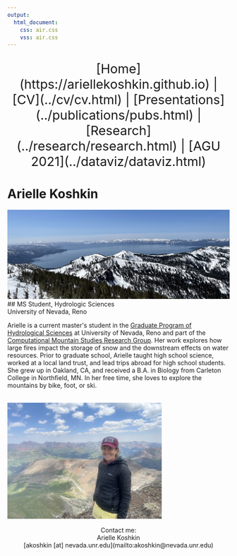 ```yaml
---
output:
  html_document:
    css: air.css
    vss: air.css
---
```

<center>
<p style="font-size:3vw;"> 
[Home](https://ariellekoshkin.github.io) | [CV](../cv/cv.html) | [Presentations](../publications/pubs.html) | [Research](../research/research.html) | [AGU 2021](../dataviz/dataviz.html)
</p>
</center>


# Arielle Koshkin
<center>
<img src="Tahoe_mountains.jpg" width=1000></img> 
</center> 
## MS Student, Hydrologic Sciences <br /> University of Nevada, Reno

Arielle is a current master's student in the <a href="https://www.unr.edu/hydrologic-sciences">Graduate Program of Hydrological Sciences</a> at University of Nevada, Reno and part of the <a href="https://www.computationalmountainstudies.com/">  Computational Mountain Studies Research Group</a>. Her work explores how large fires impact the storage of snow and the downstream effects on water resources. Prior to graduate school, Arielle taught high school science, worked at a local land trust, and lead trips abroad for high school students. She grew up in Oakland, CA, and received a B.A. in Biology from Carleton College in Northfield, MN.
In her free time, she loves to explore the mountains by bike, foot, or ski.


<br></center> 
<img src="smile_shot.jpg" width=350 ></img> 
<center>
<center>
Contact me: <br />
Arielle Koshkin <br />
[akoshkin [at] nevada.unr.edu](mailto:akoshkin@nevada.unr.edu)
</center>


